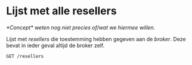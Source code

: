 # Lijst met alle resellers

_\*Concept\* weten nog niet precies of/wat we hiermee willen._

Lijst met <dfn>resellers</dfn> die toestemming hebben gegeven aan de <dfn id="broker">broker</dfn>. Deze bevat in ieder geval altijd de broker zelf.

```http
GET /resellers
```
